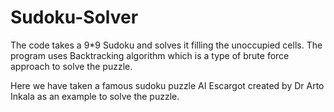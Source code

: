 # Sudoku-Solver
The code takes a 9*9 Sudoku and solves it filling the unoccupied cells.
The program uses Backtracking algorithm which is a type of brute force approach to solve the puzzle. 


Here we have taken a famous sudoku puzzle AI Escargot created by Dr Arto Inkala as an example to solve the puzzle.
